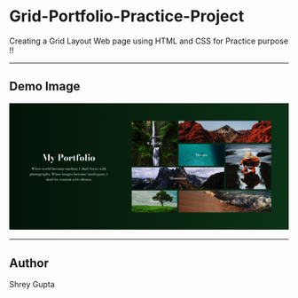 # Grid-Portfolio-Practice-Project

Creating a Grid Layout Web page using HTML and CSS for Practice purpose !!

---

## Demo Image
![App Demo](Demo-Image.png)

---

## Author
Shrey Gupta
